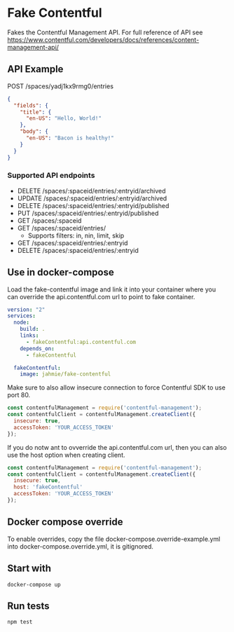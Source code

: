 Fake Contentful
========================

Fakes the Contentful Management API.
For full reference of API see https://www.contentful.com/developers/docs/references/content-management-api/

## API Example ##

POST /spaces/yadj1kx9rmg0/entries

```json
{
  "fields": {
    "title": {
      "en-US": "Hello, World!"
    },
    "body": {
      "en-US": "Bacon is healthy!"
    }
  }
}
```

### Supported API endpoints ###

- DELETE /spaces/:spaceid/entries/:entryid/archived
- UPDATE /spaces/:spaceid/entries/:entryid/archived
- DELETE /spaces/:spaceid/entries/:entryid/published
- PUT /spaces/:spaceid/entries/:entryid/published
- GET /spaces/:spaceid
- GET /spaces/:spaceid/entries/
  - Supports filters: in, nin, limit, skip
- GET /spaces/:spaceid/entries/:entryid
- DELETE /spaces/:spaceid/entries/:entryid

## Use in docker-compose

Load the fake-contentful image and link it into your container where you can override the api.contentful.com url to point to fake container.

```yml
version: "2"
services:
  node:
    build: .
    links:
      - fakeContentful:api.contentful.com
    depends_on:
      - fakeContentful

  fakeContentful:
    image: jahmie/fake-contentful
```

Make sure to also allow insecure connection to force Contentful SDK to use port 80.

```javascript
const contentfulManagement = require('contentful-management');
const contentfulClient = contentfulManagement.createClient({
  insecure: true,
  accessToken: 'YOUR_ACCESS_TOKEN'
});
```

If you do notw ant to ovverride the api.contentful.com url, then you can also use the host option when creating client.

```javascript
const contentfulManagement = require('contentful-management');
const contentfulClient = contentfulManagement.createClient({
  insecure: true,
  host: 'fakeContentful'
  accessToken: 'YOUR_ACCESS_TOKEN'
});
```

## Docker compose override ##


To enable overrides, copy the file docker-compose.override-example.yml into docker-compose.override.yml, it is gitignored.


## Start with ##

```shell
docker-compose up
```


## Run tests ##

```shell
npm test
```
